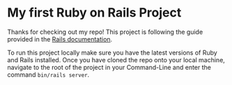 # My first Ruby on Rails Project

Thanks for checking out my repo! This project is following the guide provided in the [Rails documentation](https://guides.rubyonrails.org/getting_started.html).

To run this project locally make sure you have the latest versions of Ruby and Rails installed. Once you have cloned the repo onto your local machine, navigate to the root of the project in your Command-Line and enter the command `bin/rails server`.
